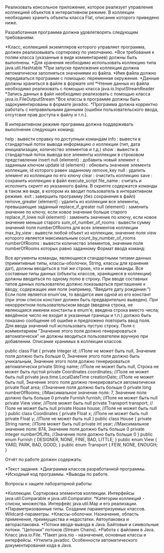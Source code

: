 Реализовать консольное приложение, которое реализует управление коллекцией объектов в интерактивном режиме. В коллекции необходимо хранить объекты класса Flat, описание которого приведено ниже.

Разработанная программа должна удовлетворять следующим требованиям:

*Класс, коллекцией экземпляров которого управляет программа, должен реализовывать сортировку по умолчанию.
*Все требования к полям класса (указанные в виде комментариев) должны быть выполнены.
*Для хранения необходимо использовать коллекцию типа java.util.Hashtable
*При запуске приложения коллекция должна автоматически заполняться значениями из файла.
*Имя файла должно передаваться программе с помощью: переменная окружения.
*Данные должны храниться в файле в формате xml
*Чтение данных из файла необходимо реализовать с помощью класса java.io.InputStreamReader
*Запись данных в файл необходимо реализовать с помощью класса java.io.FileOutputStream
*Все классы в программе должны быть задокументированы в формате javadoc.
*Программа должна корректно работать с неправильными данными (ошибки пользовательского ввода, отсутсвие прав доступа к файлу и т.п.).


В интерактивном режиме программа должна поддерживать выполнение следующих команд:

help : вывести справку по доступным командам
info : вывести в стандартный поток вывода информацию о коллекции (тип, дата инициализации, количество элементов и т.д.)
show : вывести в стандартный поток вывода все элементы коллекции в строковом представлении
insert null {element} : добавить новый элемент с заданным ключом
update id {element} : обновить значение элемента коллекции, id которого равен заданному
remove_key null : удалить элемент из коллекции по его ключу
clear : очистить коллекцию
save : сохранить коллекцию в файл
execute_script file_name : считать и исполнить скрипт из указанного файла. В скрипте содержатся команды в таком же виде, в котором их вводит пользователь в интерактивном режиме.
exit : завершить программу (без сохранения в файл)
remove_greater {element} : удалить из коллекции все элементы, превышающие заданный
replace_if_greater null {element} : заменить значение по ключу, если новое значение больше старого
replace_if_lowe null {element} : заменить значение по ключу, если новое значение меньше старого
sum_of_number_of_rooms : вывести сумму значений поля numberOfRooms для всех элементов коллекции
max_by_view : вывести любой объект из коллекции, значение поля view которого является максимальным
count_by_number_of_rooms numberOfRooms : вывести количество элементов, значение поля numberOfRooms которых равно заданному
Формат ввода команд:

Все аргументы команды, являющиеся стандартными типами данных (примитивные типы, классы-оболочки, String, классы для хранения дат), должны вводиться в той же строке, что и имя команды.
Все составные типы данных (объекты классов, хранящиеся в коллекции) должны вводиться по одному полю в строку.
При вводе составных типов данных пользователю должно показываться приглашение к вводу, содержащее имя поля (например, "Введите дату рождения:")
Если поле является enum'ом, то вводится имя одной из его констант (при этом список констант должен быть предварительно выведен).
При некорректном пользовательском вводе (введена строка, не являющаяся именем константы в enum'е; введена строка вместо числа; введённое число не входит в указанные границы и т.п.) должно быть показано сообщение об ошибке и предложено повторить ввод поля.
Для ввода значений null использовать пустую строку.
Поля с комментарием "Значение этого поля должно генерироваться автоматически" не должны вводиться пользователем вручную при добавлении.
Описание хранимых в коллекции классов:

public class Flat {
private Integer id; //Поле не может быть null, Значение поля должно быть больше 0, Значение этого поля должно быть уникальным, Значение этого поля должно генерироваться автоматически
private String name; //Поле не может быть null, Строка не может быть пустой
private Coordinates coordinates; //Поле не может быть null
private java.time.LocalDateTime creationDate; //Поле не может быть null, Значение этого поля должно генерироваться автоматически
private float area; //Значение поля должно быть больше 0
private long numberOfRooms; //Максимальное значение поля: 7, Значение поля должно быть больше 0
private Furnish furnish; //Поле не может быть null
private View view; //Поле может быть null
private Transport transport; //Поле не может быть null
private House house; //Поле не может быть null
}
public class Coordinates {
private Float x; //Поле не может быть null
private Float y; //Поле не может быть null
}
public class House {
private String name; //Поле может быть null
private int year; //Максимальное значение поля: 874, Значение поля должно быть больше 0
private Integer numberOfLifts; //Значение поля должно быть больше 0
}
public enum Furnish {
DESIGNER,
NONE,
FINE,
BAD,
LITTLE;
}
public enum View {
YARD,
PARK,
BAD,
GOOD;
}
public enum Transport {
FEW,
NONE,
ENOUGH;
}

Отчёт по работе должен содержать:

*Текст задания.
*Диаграмма классов разработанной программы.
*Исходный код программы.
*Выводы по работе.

Вопросы к защите лабораторной работы:

*Коллекции. Сортировка элементов коллекции. Интерфейсы java.util.Comparable и java.util.Comparator.
*Категории коллекций - списки, множества. Интерфейс java.util.Map и его реализации.
*Параметризованные типы. Создание параметризуемых классов. Wildcard-параметры.
*Классы-оболочки. Назначение, область применения, преимущества и недостатки. Автоупаковка и автораспаковка.
*Потоки ввода-вывода в Java. Байтовые и символьные потоки. "Цепочки" потоков (Stream Chains).
*Работа с файлами в Java. Класс java.io.File.
*Пакет java.nio - назначение, основные классы и интерфейсы.
*Утилита javadoc. Особенности автоматического документирования кода в Java.